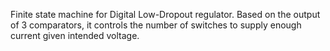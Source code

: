 Finite state machine for Digital Low-Dropout regulator.
Based on the output of 3 comparators, it controls the number of switches to supply enough current given intended voltage.
